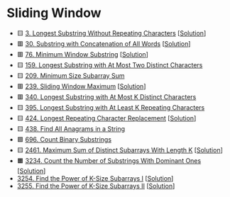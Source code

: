 # Sliding Window

- 🟨 [3. Longest Substring Without Repeating Characters](https://leetcode.com/problems/longest-substring-without-repeating-characters/) [[Solution](./3.longest-substring-without-repeating-characters.md)]
- 🟥 [30. Substring with Concatenation of All Words](https://leetcode.com/problems/substring-with-concatenation-of-all-words/) [[Solution](./30.substring-with-concatenation-of-all-words.md)]
- 🟥 [76. Minimum Window Substring](https://leetcode.com/problems/minimum-window-substring/) [[Solution](./76.minimum-window-substring.md)]
- 🟨 [159. Longest Substring with At Most Two Distinct Characters](https://leetcode.com/problems/longest-substring-with-at-most-two-distinct-characters/)
- 🟨 [209. Minimum Size Subarray Sum](https://leetcode.com/problems/minimum-size-subarray-sum/)
- 🟥 [239. Sliding Window Maximum](https://leetcode.com/problems/sliding-window-maximum/) [[Solution](./239.sliding-window-maximum.md)]
- 🟥 [340. Longest Substring with At Most K Distinct Characters](https://leetcode.com/problems/longest-substring-with-at-most-k-distinct-characters/)
- 🟨 [395. Longest Substring with At Least K Repeating Characters](https://leetcode.com/problems/longest-substring-with-at-least-k-repeating-characters/)
- 🟨 [424. Longest Repeating Character Replacement](https://leetcode.com/problems/longest-repeating-character-replacement/) [[Solution](./424.longest-repeating-character-replacement.md)]
- 🟨 [438. Find All Anagrams in a String](https://leetcode.com/problems/find-all-anagrams-in-a-string/)
- 🟩 [696. Count Binary Substrings](https://leetcode.com/problems/count-binary-substrings/)
- 🟨 [2461. Maximum Sum of Distinct Subarrays With Length K](https://leetcode.com/problems/maximum-sum-of-distinct-subarrays-with-length-k/) [[Solution](./2461.maximum-sum-of-distinct-subarrays-with-length-k.md)]
- 🟧 [3234. Count the Number of Substrings With Dominant Ones](https://leetcode.com/problems/count-the-number-of-substrings-with-dominant-ones/) [[Solution](./3234.count-the-number-of-substrings-with-dominant-ones.md)]
- [3254. Find the Power of K-Size Subarrays I](https://leetcode.com/problems/find-the-power-of-k-size-subarrays-i/description/) [[Solution](./3254.find-the-power-of-k-size-subarrays-i.md)]
- [3255. Find the Power of K-Size Subarrays II](https://leetcode.com/problems/find-the-power-of-k-size-subarrays-ii/description/) [[Solution](./3255.find-the-power-of-k-size-subarrays-ii.md)]

